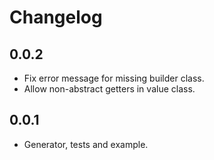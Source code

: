 # Changelog

## 0.0.2

- Fix error message for missing builder class.
- Allow non-abstract getters in value class.

## 0.0.1

- Generator, tests and example.
